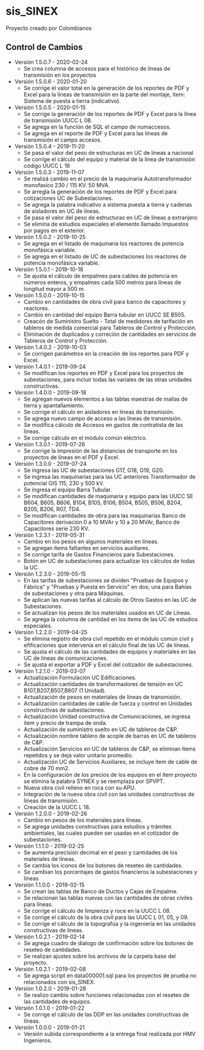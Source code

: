# sis_SINEX
Proyecto creado por Colombianos

## Control de Cambios
* Versión 1.5.0.7 - 2020-02-24
  * Se crea columna de accesos para el histórico de líneas de transmisión en los proyectos
* Versión 1.5.0.6 - 2020-01-20
  * Se corrige el valor total en la generación de los reportes de PDF y Excel para la líneas de transmisión en la parte del montaje, ítem: Sistema de puesta a tierra (indicativo).
* Versión 1.5.0.5 - 2020-01-15
  * Se corrige la generación de los reportes de PDF y Excel para la línea de transmisión UUCC L 08.
  * Se agrega en la función de SQL el campo de numaccesos.
  * Se agrega en el reporte de PDF y Excel para las líneas de transmisión el campo accesos.
* Versión 1.5.0.4 - 2019-11-20
  * Se pasa el valor del peso de estructuras en UC de líneas a nacional
  * Se corrige el cálculo del equipo y material de la línea de transmisión código UUCC L 16
* Versión 1.5.0.3 - 2019-11-07
  * Se realizá cambio en el precio de la maquinaria Autotransformador monofasico 230 / 115 KV. 50 MVA.
  * Se arregla la generación de los reportes de PDF y Excel para cotizaciones UC de Subestaciones.
  * Se agrega la palabra indicativo a sistema puesta a tierra y cadenas de aisladores en UC de líneas.
  * Se pasa el valor del peso de estructuras en UC de líneas a extranjero
  * Se elimina de estudios especiales el elemento llamado Impuestos por pagos en el exterior.
* Versión 1.5.0.2 - 2019-10-25
  * Se agrega en el listado de maquinaria los reactores de potencia monofásica variable.
  * Se agrega en el listado de UC de subestaciones los reactores de potencia monofásica variable.
* Versión 1.5.0.1 - 2019-10-18
  * Se ajusta el cálculo de empalmes para cables de potencia en números enteros, y empalmes cada 500 metros para líneas de longitud mayor a 500 m.
* Versión 1.5.0.0 - 2019-10-15
  * Cambio en cantidades de obra civil para banco de capacitores y reactores.
  * Cambio en cantidad del equipo Barra tubular en UUCC SE B505.
  * Creacón de Suministro Suelto - Total de medidores de tarifación en tableros de medida comercial para Tableros de Control y Protección.
  * Eliminación de duplicados y correción de cantidades en servicios de Tableros de Control y Protección.
* Versión 1.4.0.2 - 2019-10-03
  * Se corrigen parámetros en la creación de los reportes para PDF y Excel.
* Versión 1.4.0.1 - 2019-09-24
  * Se modifican los reportes en PDF y Excel para los proyectos de subestaciones, para incluir todas las variales de las otras unidades constructivas.
* Versión 1.4.0.0 - 2019-09-18
  * Se agregan nuevos elementos a las tablas maestras de mallas de tierra y apantallamiento.
  * Se corrige el cálculo en aisladores en líneas de transmisión.
  * Se agrega nuevo campo de acceso a las líneas de transmisión.
  * Se modifica cálculo de Accesos en gastos de contratista de las líneas.
  * Se corrige cálculo en el módulo común eléctrico.
* Versión 1.3.0.1 - 2019-07-26
  * Se corrige la impresión de las distancias de transporte en los proyectos de líneas en el PDF y Excel.
* Versión 1.3.0.0 - 2019-07-24
  * Se ingresa las UC de subestaciones G17, G18, G19, G20.
  * Se ingresa las maquinarias para las UC anteriores Transformador de potencial GIS 115, 230 y 500 kV.
  * Se ingresa el equipo Barra Tubular.
  * Se modifican cantidades de maquinaria y equipo para las UUCC SE B604, B605, B606, B104, B105, B106, B504, B505, B506, B204, B205, B206, R07, TD4.
  * Se modifican cantidades de obra para las maquinarias Banco de Capacitores derivación 0 a 10 MVAr y 10 a 20 MVAr, Banco de Capacitores serie 230 KV.
* Versión 1.2.3.1 - 2019-05-31
  * Cambio en los pesos en algunos materiales en líneas.
  * Se agregan items faltantes en servicios auxiliares.
  * Se corrige tarifa de Gastos Financieros para Subestaciones.
  * Botón en UC de subestaciones para actualizar los cálculos de todas la UC.
* Versión 1.2.3.0 - 2019-05-15
  * En las tarifas de subestaciones se dividen "Pruebas de Equipos y Fábrica" y "Pruebas y Puesta en Servicio" en dos; una para Bahías de subestaciones y otra para Máquinas.
  * Se aplican las nuevas tarifas al cálculo de Otros Gastos en las UC de Subestaciones.
  * Se actualizan los pesos de los materiales usados en UC de Líneas.
  * Se agrega la columna de cantidad en los items de las UC de estudios especiales.
* Versión 1.2.2.0 - 2019-04-25
  * Se elimina registro de obra civil repetido en el módulo común civil y efificaciones que intervenía en el cálculo final de las UC de líneas.
  * Se ajusta el cálculo de las cantidades de equipos y materiales en las UC de líneas de comunicaciones.
  * Se ajusta el exportar a PDF y Excel del cotizador de subestaciones.	
* Versión 1.2.1.0 - 2019-03-07
  * Actualización Formulación UC Edificaciones.
  * Actualización cantidades de transformadores de tensión en UC B107,B207,B507,B607 (1 Unidad).
  * Actualización de pesos en materiales de líneas de transmisión.
  * Actualización cantidades de cable de fuerza y control en Unidades constructivas de subestaciones.
  * Actualización Unidad constructiva de Comunicaciones, se ingresa ítem y precio de trampa de onda.
  * Actualización de suministro suelto en UC de tableros de C&P.
  * Actualización nombre tablero de acople de barras en UC de tableros de C&P.
  * Actualización Servicios en UC de tableros de C&P, se eliminan ítems repetidos y se deja valor unitario promedio.
  * Actualización UC de Servicios Auxiliares, se incluye ítem de cable de cobre de 70 mm2.
  * En la configuración de los precios de los equipos en el ítem proyecto se elimina la palabra SYNEX y se reemplaza por SPVPT.
  * Nueva obra civil relleno en roca con su APU.
  * Integración de la nueva obra civil con las unidades constructivas de líneas de transmisión.
  * Creación de la UUCC L 18.
* Versión 1.2.0.0 - 2019-02-26
  * Cambio en pesos de los materiales para líneas.
  * Se agrega unidades constructivas para estudios y trámites ambientales, las cuales pueden ser usadas en el cotizador de subestaciones.
* Versión 1.1.1.0 - 2019-02-25
  * Se aumenta precisión decimal en el peso y cantidades de los materiales de líneas.
  * Se cambia los iconos de los botones de reseteo de cantidades.
  * Se cambian los porcentajes de gastos financieros la subestaciones y líneas
* Versión 1.1.0.0 - 2019-02-15
  * Se crean las tablas de Banco de Ductos y Cajas de Empalme.
  * Se relacionan las tablas nuevas con las cantidades de obras civiles para líneas.
  * Se corrige el cálculo de limpienza y roce en la UUCC L 08.
  * Se corrige el cálculo de la obra civil para las UUCC L 01, 05, y 09.
  * Se corrige el cálculo de la topografúa y la ingeniería en las unidades constructivas de líneas.
* Versión 1.0.2.1 - 2019-02-14
  * Se agrega cuadro de dialogo de confirmación sobre los botones de reseteo de cantidades.
  * Se realizan ajustes sobre los archivos de la carpeta base del proyecto.
* Versión 1.0.2.1 - 2019-02-08
  * Se agrega script en data000001.sql para los proyectos de prueba no relacionados con sis_SINEX.  
* Versión 1.0.2.0 - 2019-01-28
  * Se realizo cambio sobre funciones relacionadas con el reseteo de las cantidades de equipos.
* Versión 1.0.1.0 - 2019-01-22
  * Se corrige el cálculo de las DDP en las unidades constructivas de líneas.
* Versión 1.0.0.0 - 2019-01-21
  * Versión subida correspondiente a la entrega final realizada por HMV Ingenieros.
